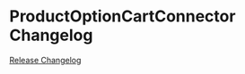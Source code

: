 # ProductOptionCartConnector Changelog

[Release Changelog](https://github.com/spryker/product-option-cart-connector/releases)
